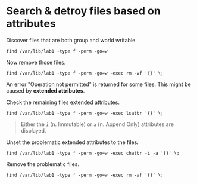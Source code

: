 # Search & detroy files based on attributes

Discover files that are both group and world writable.

`find /var/lib/lab1 -type f -perm -go=w`

Now remove those files.

`find /var/lib/lab1 -type f -perm -go=w -exec rm -vf '{}' \;`

An error "Operation not permitted" is returned for some files. This might be caused by **extended attributes**.

Check the remaining files extended attributes.

`find /var/lib/lab1 -type f -perm -go=w -exec lsattr '{}' \;`

> Either the `i` (n. Immutable) or `a` (n. Append Only) attributes are displayed.

Unset the problematic extended attributes to the files.

`find /var/lib/lab1 -type f -perm -go=w -exec chattr -i -a '{}' \;`

Remove the problematic files.

`find /var/lib/lab1 -type f -perm -go=w -exec rm -vf '{}' \;`
